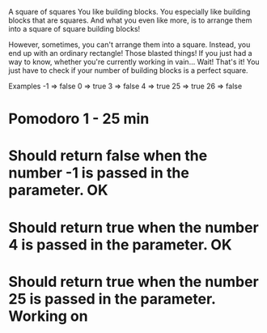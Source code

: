 A square of squares
You like building blocks. You especially like building blocks that are squares. And what you even like more, is to arrange them into a square of square building blocks!

However, sometimes, you can't arrange them into a square. Instead, you end up with an ordinary rectangle! Those blasted things! If you just had a way to know, whether you're currently working in vain… Wait! That's it! You just have to check if your number of building blocks is a perfect square.

Examples
-1  =>  false
 0  =>  true
 3  =>  false
 4  =>  true
25  =>  true
26  =>  false

# Pomodoro 1 - 25 min
# Should return false when the number -1 is passed in the parameter. OK

# Should return true when the number 4 is passed in the parameter. OK

# Should return true when the number 25 is passed in the parameter. Working on